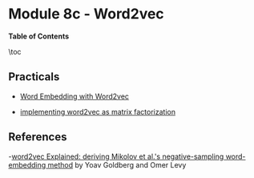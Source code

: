 # Module 8c - Word2vec


**Table of Contents**

\toc

## Practicals

- [Word Embedding with Word2vec](https://github.com/dataflowr/notebooks/blob/master/Module8/08_Word2vec_pytorch_empty.ipynb)

- [implementing word2vec as matrix factorization](https://github.com/dataflowr/notebooks/blob/master/Module8/08_word2vec.ipynb)

## References

-[word2vec Explained: deriving Mikolov et al.'s negative-sampling word-embedding method](https://arxiv.org/abs/1402.3722) by Yoav Goldberg and Omer Levy